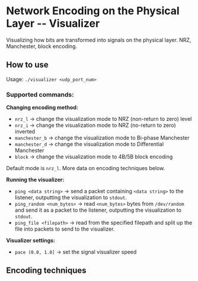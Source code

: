 # Network Encoding on the Physical Layer -- Visualizer

Visualizing how bits are transformed into signals on the physical layer. NRZ, Manchester, block encoding.

## How to use

Usage: `./visualizer <udp_port_num>`

### Supported commands:

**Changing encoding method:**
- `nrz_l` -> change the visualization mode to NRZ (non-return to zero) level 
- `nrz_i` -> change the visualization mode to NRZ (no-return to zero) inverted
- `manchester_b` -> change the visualization mode to Bi-phase Manchester
- `manchester_d` -> change the visualization mode to Differential Manchester
- `block` -> change the visualization mode to 4B/5B block encoding

Default mode is `nrz_l`. More data on encoding techniques below.

**Running the visualizer:**
- `ping <data string>` -> send a packet containing `<data string>` to the listener, outputting the visualization to `stdout`.
- `ping_random <num_bytes>` -> read `<num_bytes>` bytes from `/dev/random` and send it as a packet to the listener, outputting the visualization to `stdout`.
- `ping_file <filepath>` -> read from the specified filepath and split up the file into packets to send to the visualizer.

**Visualizer settings:**
- `pace (0.0, 1.0]` -> set the signal visualizer speed


## Encoding techniques
